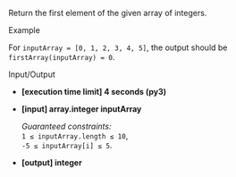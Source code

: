 
Return the first element of the given array of integers.

Example

For  `inputArray = [0, 1, 2, 3, 4, 5]`, the output should be  
`firstArray(inputArray) = 0`.

Input/Output

-   **[execution time limit] 4 seconds (py3)**
    
-   **[input] array.integer inputArray**
    
    _Guaranteed constraints:_  
    `1 ≤ inputArray.length ≤ 10`,  
    `-5 ≤ inputArray[i] ≤ 5`.
    
-   **[output] integer**